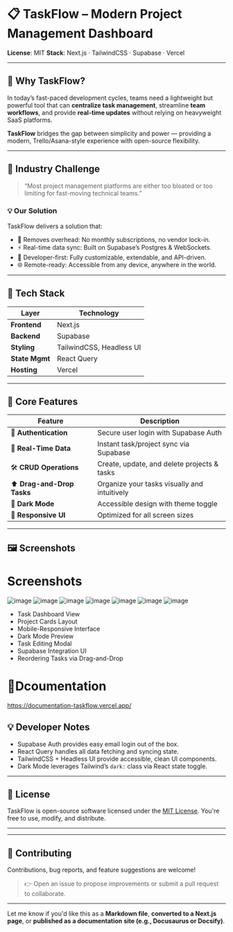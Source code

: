 

# 📋 TaskFlow – Modern Project Management Dashboard

**License**: MIT
**Stack**: Next.js · TailwindCSS · Supabase · Vercel

---

## 🧠 Why TaskFlow?

In today’s fast-paced development cycles, teams need a lightweight but powerful tool that can **centralize task management**, streamline **team workflows**, and provide **real-time updates** without relying on heavyweight SaaS platforms.

**TaskFlow** bridges the gap between simplicity and power — providing a modern, Trello/Asana-style experience with open-source flexibility.

---

## 🧩 Industry Challenge

> “Most project management platforms are either too bloated or too limiting for fast-moving technical teams.”

### 💡 Our Solution

TaskFlow delivers a solution that:

* 🎯 Removes overhead: No monthly subscriptions, no vendor lock-in.
* ⚡ Real-time data sync: Built on Supabase’s Postgres & WebSockets.
* 🧱 Developer-first: Fully customizable, extendable, and API-driven.
* 🌐 Remote-ready: Accessible from any device, anywhere in the world.

---

## 🚀 Tech Stack

| Layer          | Technology               |
| -------------- | ------------------------ |
| **Frontend**   | Next.js                  |
| **Backend**    | Supabase                 |
| **Styling**    | TailwindCSS, Headless UI |
| **State Mgmt** | React Query              |
| **Hosting**    | Vercel                   |

---

## 🔧 Core Features

| Feature                    | Description                                  |
| -------------------------- | -------------------------------------------- |
| 🔐 **Authentication**      | Secure user login with Supabase Auth         |
| 🔄 **Real-Time Data**      | Instant task/project sync via Supabase       |
| 🛠️ **CRUD Operations**    | Create, update, and delete projects & tasks  |
| ⬆️ **Drag-and-Drop Tasks** | Organize your tasks visually and intuitively |
| 🌙 **Dark Mode**           | Accessible design with theme toggle          |
| 📱 **Responsive UI**       | Optimized for all screen sizes               |

---

## 🖼️ Screenshots
# Screenshots 
![image](https://github.com/user-attachments/assets/a17437d0-c124-4b62-9138-278caac51520)
![image](https://github.com/user-attachments/assets/97dd7d9b-a696-4d4a-b997-c3f5e3f3aa7c)
![image](https://github.com/user-attachments/assets/aa3c969c-7877-47e8-bb44-a4276adb8755)
![image](https://github.com/user-attachments/assets/0f405ee5-a365-42ce-95ac-b26c7997754d)
![image](https://github.com/user-attachments/assets/9319d8ef-8f5f-4bf2-b467-cc438f4796bd)
![image](https://github.com/user-attachments/assets/7c2fe59b-fa06-42df-a6b3-4abcbb443744)
![image](https://github.com/user-attachments/assets/650f2006-ffc1-4544-b019-e2389d73be9d)



* Task Dashboard View
* Project Cards Layout
* Mobile-Responsive Interface
* Dark Mode Preview
* Task Editing Modal
* Supabase Integration UI
* Reordering Tasks via Drag-and-Drop

# 📄Dcoumentation 
https://documentation-taskflow.vercel.app/
## 💡 Developer Notes

* Supabase Auth provides easy email login out of the box.
* React Query handles all data fetching and syncing state.
* TailwindCSS + Headless UI provide accessible, clean UI components.
* Dark Mode leverages Tailwind’s `dark:` class via React state toggle.

---

## 📄 License

TaskFlow is open-source software licensed under the [MIT License](https://opensource.org/licenses/MIT). You're free to use, modify, and distribute.

---

---

## 🤝 Contributing

Contributions, bug reports, and feature suggestions are welcome!

> 👉 Open an issue to propose improvements or submit a pull request to collaborate.

---

Let me know if you'd like this as a **Markdown file**, **converted to a Next.js page**, or **published as a documentation site (e.g., Docusaurus or Docsify)**.
